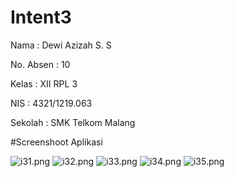 # Intent3

Nama : Dewi Azizah S. S

No. Absen : 10

Kelas : XII RPL 3

NIS : 4321/1219.063

Sekolah : SMK Telkom Malang

#Screenshoot Aplikasi

![i31.png](https://docs.google.com/uc?id=0BxP7RiZ49wJjWkhvMzdwTy1pODg)
![i32.png](https://docs.google.com/uc?id=0BxP7RiZ49wJjVW9hVlhsSlhpWjg)
![i33.png](https://docs.google.com/uc?id=0BxP7RiZ49wJjcDV1REZBWTBVSTA)
![i34.png](https://docs.google.com/uc?id=0BxP7RiZ49wJjYkJJaFZ4SG5lQnM)
![i35.png](https://docs.google.com/uc?id=0BxP7RiZ49wJjTlNFeDFSV3Qxdmc)
